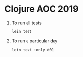 Clojure AOC 2019
================

1. To run all tests
   ```
   lein test
   ```

2. To run a particular day
   ```
   lein test :only d01
   ```
